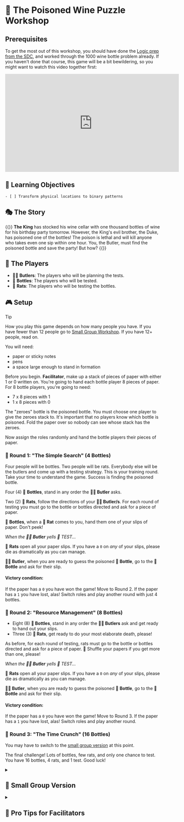 # 🧪 The Poisoned Wine Puzzle Workshop

## Prerequisites

To get the most out of this workshop, you should have done the [Logic prep from the SDC](https://sdc.codeyourfuture.io/logic/), and worked through the 1000 wine bottle problem already. If you haven't done that course, this game will be a bit bewildering, so you might want to watch this video together first:

<iframe width="560" height="315" src="https://www.youtube.com/embed/N3qmN6pYhi0?si=c4pdiu8JwCHJtGfa" title="YouTube video player" frameborder="0" allow="accelerometer; autoplay; clipboard-write; encrypted-media; gyroscope; picture-in-picture; web-share" referrerpolicy="strict-origin-when-cross-origin" allowfullscreen></iframe>

## 🎯 Learning Objectives

```objectives
- [ ] Transform physical locations to binary patterns
```

## 🎭 The Story

{{<note title="A long awaited party" type="activity">}}
**The King** has stocked his wine cellar with one thousand bottles of wine for his birthday party tomorrow. However, the King's evil brother, the Duke, has poisoned one of the bottles! The poison is lethal and will kill anyone who takes even one sip within one hour. You, the Butler, must find the poisoned bottle and save the party! But how?
{{</note>}}

## 🎩 The Players

- 🤵🏻 **Butlers**: The players who will be planning the tests.
- 🍾 **Bottles**: The players who will be tested.
- 🐀 **Rats**: The players who will be testing the bottles.

## 🎮 Setup

> [!TIP]
> How you play this game depends on how many people you have. If you have fewer than 12 people go to [Small Group Workshop](#small-group-version). If you have 12+ people, read on.

You will need:

- paper or sticky notes
- pens
- a space large enough to stand in formation

Before you begin. **Facilitator**, make up a stack of pieces of paper with either 1 or 0 written on. You're going to hand each bottle player 8 pieces of paper. For 8 bottle players, you're going to need:

- 7 x 8 pieces with 1
- 1 x 8 pieces with 0

The "zeroes" bottle is the poisoned bottle. You must choose one player to give the zeroes stack to. It's important that no players know which bottle is poisoned. Fold the paper over so nobody can see whose stack has the zeroes.

Now assign the roles randomly and hand the bottle players their pieces of paper.

### 🌱 Round 1: "The Simple Search" (4 Bottles)

Four people will be bottles. Two people will be rats. Everybody else will be the butlers and come up with a testing strategy. This is your training round. Take your time to understand the game. Success is finding the poisoned bottle.

Four (4) 🍾 **Bottles**, stand in any order the **🤵🏻 Butler** asks.

Two (2) 🐀 **Rats**, follow the directions of your **🤵🏻 Butler/s**. For each round of testing you must go to the bottle or bottles directed and ask for a piece of paper.

🍾 **Bottles**, when a 🐀 **Rat** comes to you, hand them one of your slips of paper. Don't peek!

_When the **🤵🏻 Butler** yells 🧪 TEST..._

🐀 **Rats** open all your paper slips. If you have a `0` on _any_ of your slips, please die as dramatically as you can manage.

**🤵🏻 Butler**, when you are ready to guess the poisoned 🍾 **Bottle**, go to the 🍾 **Bottle** and ask for their slip.

#### Victory condition:

If the paper has a `0` you have won the game! Move to Round 2.
If the paper has a `1` you have lost, alas! Switch roles and play another round with just 4 bottles.

### 🌿 Round 2: "Resource Management" (8 Bottles)

- Eight (8) **🍾 Bottles**, stand in any order the **🤵🏻 Butlers** ask and get ready to hand out your slips.
- Three (3) **🐀 Rats**, get ready to do your most elaborate death, please!

As before, for each round of testing, rats must go to the bottle or bottles directed and ask for a piece of paper. 🔀 Shuffle your papers if you get more than one, please!

_When the **🤵🏻 Butler** yells 🧪 TEST..._

🐀 **Rats** open all your paper slips. If you have a `0` on _any_ of your slips, please die as dramatically as you can manage.

**🤵🏻 Butler**, when you are ready to guess the poisoned 🍾 **Bottle**, go to the 🍾 **Bottle** and ask for their slip.

#### Victory condition:

If the paper has a `0` you have won the game! Move to Round 3.
If the paper has a `1` you have lost, alas! Switch roles and play another round.

### 🌳 Round 3: "The Time Crunch" (16 Bottles)

You may have to switch to the [small group version](#small-group-version) at this point.

The final challenge! Lots of bottles, few rats, and only one chance to test. You have 16 bottles, 4 rats, and 1 test. Good luck!

<details>
<summary>

## 🐁 Small Group Version

</summary>

If you have fewer than 12 people, you can still play this game! Nobody will play bottles; everyone will play rats and butlers. Lay the stacks of papers out in a grid. You might want to number the stacks to make it easier to track.

Rats will come up and take a piece of paper from the grid. Just as in the original game, when the butler yells TEST, the rats will open their papers. If they have a `0` they die. If they have a `1` they live. The butler must guess which stack paper has the `0` on it.

</details>

<details>
<summary>

## 🌟 Pro Tips for Facilitators

</summary>

1. As nobody knows who is the poisoned bottle, the bottles and rats are free to help the butler with their strategy if you choose.
1. Physical movement helps learning! Encourage people to ham it up and act out their roles.
1. Use clear commands:

   ```
   "Bottles being tested by Rat 1..."
   "RAISE HANDS!"
   "Lock it in!"
   ```

1. Between rounds, ask:
   - What worked?
   - What was tricky?
   - What patterns did you spot?
1. Success looks like...

- Players getting faster each round
- "Aha!" moments when binary patterns click
- Excited discussion about testing strategies
- Clear explanations of why solutions work

</details>
